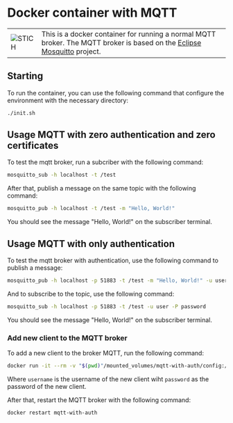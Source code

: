 # Docker container with MQTT
<table>
  <tr>
    <td><img src="../STICH.ico" alt="STICH"></td>
    <td>This is a docker container for running a normal MQTT broker. The MQTT broker is based on the <a href="https://mosquitto.org/">Eclipse Mosquitto</a> project.</td>
  </tr>
</table>


## Starting
To run the container, you can use the following command that configure the environment with the necessary directory:

```bash
./init.sh
```

## Usage MQTT with zero authentication and zero certificates
To test the mqtt broker, run a subcriber with the following command:

```bash
mosquitto_sub -h localhost -t /test
```

After that, publish a message on the same topic with the following command:

```bash
mosquitto_pub -h localhost -t /test -m "Hello, World!"
```

You should see the message "Hello, World!" on the subscriber terminal.

## Usage MQTT with only authentication 
To test the mqtt broker with authentication, use the following command to publish a message:

```bash
mosquitto_pub -h localhost -p 51883 -t /test -m "Hello, World!" -u user -P password
```

And to subscribe to the topic, use the following command:

```bash
mosquitto_sub -h localhost -p 51883 -t /test -u user -P password
```

You should see the message "Hello, World!" on the subscriber terminal.

### Add new client to the MQTT broker
To add a new client to the broker MQTT, run the following command:

```bash
docker run -it --rm -v "$(pwd)"/mounted_volumes/mqtt-with-auth/config:/mosquitto/config eclipse-mosquitto mosquitto_passwd -b /mosquitto/config/passwords.txt username password
```

Where `username` is the username of the new client wiht `password` as the password of the new client.

After that, restart the MQTT broker with the following command:

```bash
docker restart mqtt-with-auth
```
